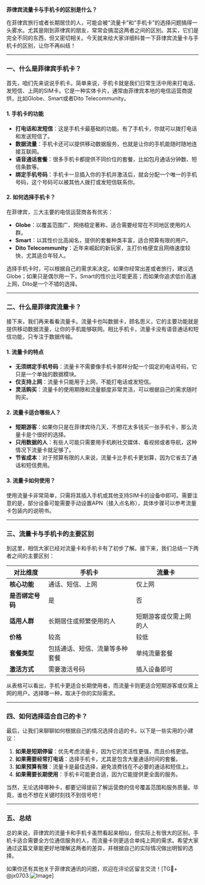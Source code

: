 **菲律宾流量卡与手机卡的区别是什么？**

在菲律宾旅行或者长期居住的人，可能会被“流量卡”和“手机卡”的选择问题搞得一头雾水。尤其是刚到菲律宾的朋友，常常会搞混这两者之间的区别。其实，它们是完全不同的东西，但又密切相关。今天就来给大家详细科普一下菲律宾流量卡与手机卡的区别，让你不再纠结！

---

### **一、什么是菲律宾手机卡？**

首先，咱们先来说说手机卡。简单来说，手机卡就是我们日常生活中用来打电话、发短信、上网的SIM卡。它是一种实体卡片，通常由菲律宾本地的电信运营商提供，比如Globe、Smart或者Dito Telecommunity。

#### **1. 手机卡的功能**
- **打电话和发短信**：这是手机卡最基础的功能。有了手机卡，你就可以拨打电话和发送短信了。
- **数据流量**：手机卡还可以提供移动数据服务，也就是让你的手机能随时随地连接互联网。
- **语音通话套餐**：很多手机卡都提供不同价位的套餐，比如包月通话分钟数、短信条数等。
- **绑定手机号码**：手机卡一旦插入你的手机并激活后，就会分配一个唯一的手机号码，这个号码可以被其他人拨打或发短信联系你。

#### **2. 如何选择手机卡？**
在菲律宾，三大主要的电信运营商各有优劣：
- **Globe**：以覆盖范围广、网络稳定著称，适合需要经常在不同地区使用的人群。
- **Smart**：以其性价比高闻名，提供的套餐种类丰富，适合预算有限的用户。
- **Dito Telecommunity**：近年来崛起的新玩家，主打价格便宜且网络速度较快，尤其适合年轻人。

选择手机卡时，可以根据自己的需求来决定。如果你经常出差或者旅行，建议选Globe；如果只是偶尔用一下，Smart的性价比可能更高；而如果你追求低价高速上网，Dito是一个不错的选择。

---

### **二、什么是菲律宾流量卡？**

接下来，我们再来看看流量卡。流量卡也叫数据卡，顾名思义，它的主要功能就是提供移动数据流量，让你的手机能够联网。相比手机卡，流量卡没有语音通话和短信功能，只专注于数据传输。

#### **1. 流量卡的特点**
- **无须绑定手机号码**：流量卡不需要像手机卡那样分配一个固定的电话号码，它只是一个单独的数据模块。
- **仅支持上网**：流量卡只能用于上网，不能打电话或发短信。
- **灵活购买**：流量卡的使用期限和流量额度非常灵活，可以根据自己的需求随时购买。

#### **2. 流量卡适合哪些人？**
- **短期游客**：如果你只是在菲律宾待几天，不想花太多钱买一张手机卡，那么流量卡是个很好的选择。
- **只用数据的人**：有些人可能只需要用手机刷社交媒体、看视频或者导航，这种情况下流量卡就足够了。
- **节省成本**：对于预算有限的人来说，流量卡比手机卡更划算，因为它省去了通话和短信费用。

#### **3. 流量卡如何使用？**
使用流量卡非常简单，只需将其插入手机或其他支持SIM卡的设备中即可。需要注意的是，部分设备可能需要手动设置APN（接入点名称），具体步骤可以参考流量卡包装内的说明书。

---

### **三、流量卡与手机卡的主要区别**

到这里，相信大家已经对流量卡和手机卡有了初步了解。接下来，我们总结一下两者之间的主要区别：

| **对比维度** | **手机卡** | **流量卡** |
|---------------|------------|------------|
| **核心功能** | 通话、短信、上网 | 仅上网     |
| **是否绑定号码** | 是         | 否         |
| **适用人群**   | 长期居住或频繁使用的人 | 短期游客或仅需上网的人 |
| **价格**       | 较高       | 较低       |
| **套餐类型**   | 包括通话、短信、流量等多种套餐 | 单纯流量套餐 |
| **激活方式**   | 需要激活号码 | 插入设备即可 |

从表格可以看出，手机卡更适合长期使用者，而流量卡则更适合短期游客或仅需上网的用户。选择哪一种，取决于你的实际需求。

---

### **四、如何选择适合自己的卡？**

最后，让我们来聊聊如何根据自己的情况选择合适的卡。以下是一些实用的小建议：

1. **如果是短期停留**：优先考虑流量卡，因为它的灵活性更强，而且价格更低。
2. **如果需要经常打电话**：选择手机卡，尤其是包含大量通话时间的套餐。
3. **如果预算有限**：流量卡是最佳选择，避免浪费钱在不必要的通话和短信上。
4. **如果需要长期使用**：手机卡可能更合适，因为它能提供更全面的服务。

当然，无论选择哪种卡，都要记得提前了解运营商的信号覆盖范围和服务质量。毕竟，谁也不想在关键时刻找不到信号吧！

---

### **五、总结**

总的来说，菲律宾的流量卡和手机卡虽然看起来相似，但实际上有很大的区别。手机卡适合需要全方位通信服务的人，而流量卡则更适合单纯上网的需求。希望大家通过这篇文章能更好地理解这两者的差异，并根据自己的实际情况做出明智的选择。

如果你还有其他关于菲律宾通讯的问题，欢迎在评论区留言交流！[TG💪+ @jx0703 ![Image](https://github.com/user-attachments/assets/dbca1d08-cadb-493c-b0ec-ad6f7a83f270)]